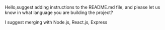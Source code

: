Hello,suggest adding instructions to the README.md file, and please let us know in what language you are building the project?

I suggest merging with Node.js, React.js, Express